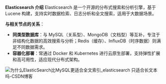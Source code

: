 **Elasticsearch 介绍**
	Elasticsearch 是一个开源的分布式搜索和分析引擎，基于 Lucene 构建，支持实时数据检索、日志分析和全文搜索，适用于大数据场景。

**与相关节点的关系**：

- **同类型数据库**：与 MySQL（关系型）、MongoDB（文档型）等互补，专注于非结构化数据的高效搜索与分析；Redis（缓存）、InfluxDB（时序数据）则满足不同数据需求。
- **容器化部署**：常通过 Docker 和 Kubernetes 进行云原生部署，支持弹性扩展和高可用性，适应现代分布式架构。

![为什么ElasticSearch比MySQL更适合全文索引_elasticsearch 只适合长文本吗-CSDN博客](https://img-blog.csdnimg.cn/img_convert/546a9777a5fea9ea6606f3f505424087.png)